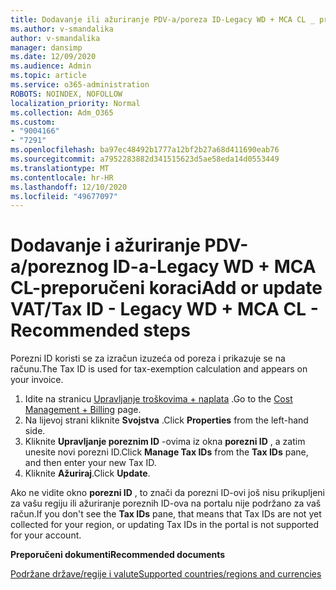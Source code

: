 ```yaml
---
title: Dodavanje ili ažuriranje PDV-a/poreza ID-Legacy WD + MCA CL _ preporučeni koraci
ms.author: v-smandalika
author: v-smandalika
manager: dansimp
ms.date: 12/09/2020
ms.audience: Admin
ms.topic: article
ms.service: o365-administration
ROBOTS: NOINDEX, NOFOLLOW
localization_priority: Normal
ms.collection: Adm_O365
ms.custom:
- "9004166"
- "7291"
ms.openlocfilehash: ba97ec48492b1777a12bf2b27a68d411690eab76
ms.sourcegitcommit: a7952283882d341515623d5ae58eda14d0553449
ms.translationtype: MT
ms.contentlocale: hr-HR
ms.lasthandoff: 12/10/2020
ms.locfileid: "49677097"
---
```

# <a name="add-or-update-vattax-id---legacy-wd--mca-cl---recommended-steps"></a><span data-ttu-id="c7c6e-102">Dodavanje i ažuriranje PDV-a/poreznog ID-a-Legacy WD + MCA CL-preporučeni koraci</span><span class="sxs-lookup"><span data-stu-id="c7c6e-102">Add or update VAT/Tax ID - Legacy WD + MCA CL - Recommended steps</span></span>

<span data-ttu-id="c7c6e-103">Porezni ID koristi se za izračun izuzeća od poreza i prikazuje se na računu.</span><span class="sxs-lookup"><span data-stu-id="c7c6e-103">The Tax ID is used for tax-exemption calculation and appears on your invoice.</span></span>

1. <span data-ttu-id="c7c6e-104">Idite na stranicu [Upravljanje troškovima + naplata](https://ms.portal.azure.com/#blade/Microsoft_Azure_GTM/ModernBillingMenuBlade/Overview) .</span><span class="sxs-lookup"><span data-stu-id="c7c6e-104">Go to the [Cost Management + Billing](https://ms.portal.azure.com/#blade/Microsoft_Azure_GTM/ModernBillingMenuBlade/Overview) page.</span></span> 
2. <span data-ttu-id="c7c6e-105">Na lijevoj strani kliknite **Svojstva** .</span><span class="sxs-lookup"><span data-stu-id="c7c6e-105">Click **Properties** from the left-hand side.</span></span> 
3. <span data-ttu-id="c7c6e-106">Kliknite **Upravljanje poreznim ID** -ovima iz okna **porezni ID** , a zatim unesite novi porezni ID.</span><span class="sxs-lookup"><span data-stu-id="c7c6e-106">Click **Manage Tax IDs** from the **Tax IDs** pane, and then enter your new Tax ID.</span></span>
4. <span data-ttu-id="c7c6e-107">Kliknite **Ažuriraj**.</span><span class="sxs-lookup"><span data-stu-id="c7c6e-107">Click **Update**.</span></span> 

<span data-ttu-id="c7c6e-108">Ako ne vidite okno **porezni ID** , to znači da porezni ID-ovi još nisu prikupljeni za vašu regiju ili ažuriranje poreznih ID-ova na portalu nije podržano za vaš račun.</span><span class="sxs-lookup"><span data-stu-id="c7c6e-108">If you don't see the **Tax IDs** pane, that means that Tax IDs are not yet collected for your region, or updating Tax IDs in the portal is not supported for your account.</span></span>

<span data-ttu-id="c7c6e-109">**Preporučeni dokumenti**</span><span class="sxs-lookup"><span data-stu-id="c7c6e-109">**Recommended documents**</span></span>

[<span data-ttu-id="c7c6e-110">Podržane države/regije i valute</span><span class="sxs-lookup"><span data-stu-id="c7c6e-110">Supported countries/regions and currencies</span></span>](https://azure.microsoft.com/pricing/faq/)

